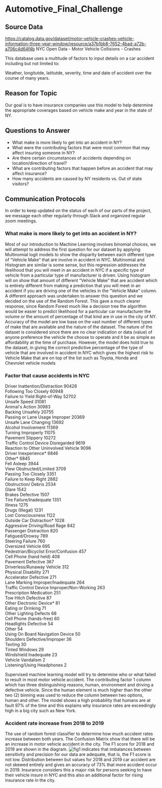 # Automotive_Final_Challenge

## Source Data

https://catalog.data.gov/dataset/motor-vehicle-crashes-vehicle-information-three-year-window/resource/a37b1bb8-7652-4bad-a72b-a706c4d64f4b
NYC Open Data - Motor Vehicle Collisions - Crashes

This database uses a multitude of factors to input details on a car accident including but not limited to:

Weather, longitutde, latitutde, severity, time and date of accident over the course of many years.

## Reason for Topic
Our goal is to have insurance companies use this model to help determine the appropriate coverages based on vehicle make and year in the state of NY.

## Questions to Answer
- What make is more likely to get into an accident in NY?
- What were the contributing factors that were most common that may affect insuring someone in NY?
- Are there certain circumstances of accidents depending on location/direction of travel?
- What are contributing factors that happen before an accident that may affect insurance?
- How many accidents are caused by NY residents vs. Out of state visitors?

## Communication Protocols
In order to keep updated on the status of each of our parts of the project, we message each other regularly through Slack and organized regular zoom meetings.

### What make is more likely to get into an accident in NY?  
Most of our introduction to Machine Learning involves binomial choices, we will attempt to address the first question for our dataset by applying Multinomial logit models to show the disparity between each different type of “Vehicle Make” that are involve in accident in NYC. Multinomial and Histogram are similar is some sense, but this regression addresses the likelihood that you will meet in an accident in NYC if a specific type of vehicle from a particular type of manufacturer is driven. Using histogram will on show that amount of different “Vehicle Make” that are accident which is entirely different from making a prediction that you will meet in an accident if you are driving one of the vehicles in the “Vehicle Make” column.   
A different approach was undertaken to answer this question and we decided on the use of the Random Forest. This gave a much clearer response, since Random Forest much like a decision tree the algorithm would be easier to predict likelihood for a particular car manufacturer the volume or the amount of percentage of that kind are in use in the city of NY. Accuracy of the model are low base on the vast number of different types of make that are available and the nature of the dataset. The nature of the dataset is considered since there are no clear indication or data (value) of anyone preference the vehicle the choose to operate and it be as simple as affordability at the time of purchase. However, the model does hold true to the dataset, in giving the correct predictive percentage of the type of vehicle that are involved in accident in NYC which gives the highest risk to Vehicle Make that are on top of the list such as Toyota, Honda and Chevrolet vehicle models
 

### Factor that cause accidents in NYC 
Driver Inattention/Distraction                 90426  
Following Too Closely                          60948  
Failure to Yield Right-of-Way                  52702  
Unsafe Speed                                   31081  
Animal's Action                                30983  
Backing Unsafely                               20755  
Passing or Lane Usage Improper                 20369  
Unsafe Lane Changing                           13692  
Alcohol Involvement                            11369  
Turning Improperly                             11075  
Pavement Slippery                              10272  
Traffic Control Device Disregarded              9619  
Reaction to Other Uninvolved Vehicle            9096  
Driver Inexperience*                            6846  
Other*                                          6845  
Fell Asleep                                     3944  
View Obstructed/Limited                         3709  
Passing Too Closely                             3351  
Failure to Keep Right                           2882  
Obstruction/ Debris                             2534  
Glare                                           1542  
Brakes Defective                                1507  
Tire Failure/Inadequate                         1351  
Illness                                         1275  
Drugs (Illegal)                                 1231  
Lost Consciousness                              1122  
Outside Car Distraction*                        1028  
Aggressive Driving/Road Rage                     842  
Passenger Distraction                            820  
Fatigued/Drowsy                                  789  
Steering Failure                                 760  
Oversized Vehicle                                695  
Pedestrian/Bicyclist Error/Confusion             457  
Cell Phone (hand held)                           408  
Pavement Defective                               367  
Driverless/Runaway Vehicle                       312  
Physical Disability                              271  
Accelerator Defective                            271  
Lane Marking Improper/Inadequate                 264  
Traffic Control Device Improper/Non-Working      263  
Prescription Medication                          251  
Tow Hitch Defective                               87  
Other Electronic Device*                          81  
Eating or Drinking                                71  
Other Lighting Defects                            68  
Cell Phone (hands-free)                           60  
Headlights Defective                              54  
Other                                             54  
Using On Board Navigation Device                  50  
Shoulders Defective/Improper                      36  
Texting                                           30  
Tinted Windows                                    29  
Windshield Inadequate                             23  
Vehicle Vandalism                                  2  
Listening/Using Headphones            		         2  

Supervised machine learning model will try to determine who or what failed to result in most motor vehicle accident. The contributing factor 1 column which has three distinguishing reasons, human, environment and driving a defective vehicle. Since the human element is much higher than the other two (2) binning was used to reduce the column between two options, human and other. The model shows a high probability that humans are at fault 97% of the time and this explains why insurance rates are exceedingly high in a big city such as New York.  

### Accident rate increase from 2018 to 2019  
The use of random forest classifier to determine how much accident rates increase between both years. The Confusion Matrix show that there will be an increase in motor vehicle accident in the city. The F1 score for 2018 and 2019 are shown in the diagram.
![fig1](https://user-images.githubusercontent.com/78861458/126254379-31e0cf06-03a5-4c0a-bfad-5c5d060447e3.png)
indicates that imbalances between sensitivity and precision for our data are adequate, that is, the F1 score is not low. Distribution between but values for 2018 and 2019 car accident are not skewed entirely and gives an accuracy of 73% that more accident occur in 2019. Insurance considers this a major risk for persons seeking to have their vehicle insure in NYC and this also an additional factor for rising insurance rate in the city. 

